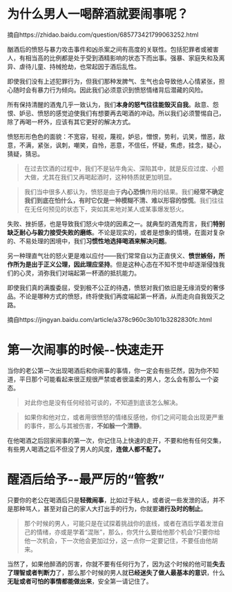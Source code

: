 # 为什么男人一喝醉酒就要闹事呢？

摘自https://zhidao.baidu.com/question/685773421799063252.html

酗酒后的愤怒与暴力攻击事件和凶杀案之间有高度的关联性。包括犯罪者或被害人，有相当高的比例都是处于受到酒精影响的状态下而出事。强暴、家庭失和及离异、虐待儿童、持械抢劫，也常起因于酒后乱性。


即使我们没有上述犯罪行为，但我们那种发脾气、生气也会导致他人心情紧张，担心随时会有暴力行为倾向。因此我们必须意识到愤怒情绪背后潜藏的风险。

所有保持清醒的酒鬼几乎一致认为，我们**本身的怒气往往能毁灭自我**。敌意、怨恨、妒忌、愤怒的感觉迫使我们有想要再去喝酒的冲动。所以我们必须警惕自己，除了再喝一杯外，应该有其它更好的解决方式。

愤怒形形色色的面貌：不宽容，轻视，蔑视，妒忌，憎恨，势利，讥笑，憎恶，敌意，不满，紧张，讽刺，嘲笑，自怜，恶意，不信任，怀疑，焦虑，挂念，疑心，猜疑，猜忌。

>在过去饮酒的过程中，我们不是钻牛角尖、深陷其中，就是反应过度、小题大做，尤其在我们又再喝起酒时，这种特质就更加明显。

>我们当中很多人都认为，愤怒是由于**内心恐惧**作用的结果。我们**经常不确定我们到底在怕什么，有时它仅是一种模糊不清、难以形容的惊慌**。我们往往在无任何预见的状态下，突如其来地对某人或某事爆发怒火。 

失败、挫折感，也是导致我们怒火中烧的因素之一。就典型的酒鬼而言，我们**特别缺乏耐心与毅力接受失败的磨练**。不论是现实的，或者是想象的情境，在面对复杂的、不易处理的困境中，我们**习惯性地选择喝酒来解决问题**。


另一种理直气壮的怒火更是难以应付——我们常常自以为正直侠义、**愤世嫉俗，所作所为是出于正义公理，因此理应坚持**。但是这种心态在不知不觉中却逐渐侵蚀我们的心灵，消弥我们对端起第一杯酒的抵抗能力。

即使我们真的满腹委屈，受到极不公正的待遇，愤怒对我们依旧是无缘消受的奢侈品。不论是哪种方式的愤怒，终将使我们再度端起第一杯酒，从而走向自我毁灭之路。


摘自https://jingyan.baidu.com/article/a378c960c3b101b3282830fc.html


# 第一次闹事的时候--快速走开

当你的老公第一次出现喝酒后和你闹事的事情，你一定会有些茫然，因为你不知道，平日那个可能看起来很正规很严禁或者很温柔的男人，怎么会有那么一个姿态。

>对此你也是没有任何经验可谈的，不知道到底该怎么解决。

>如果你和他对立，或者用很愤怒的情绪反感他，你们之间可能会出现更严重的事件，那么与其被伤害，**不如躲一个清静**。

在他喝酒之后回家闹事的第一次，你记住马上快速的走开，不要和他有任何交集，有些男人喝酒之后不但没了男人的风度，**连做人都不配了。**

# 醒酒后给予--最严厉的“管教”

只要你的老公在喝酒后只是**轻微闹事**，比如过于粘人，或者说一些发泄的话，并不是那种骂人，甚至对自己的家人大打出手的行为，你就要**进行及时的制止**。

>那个时候的男人，可能只是在试探着挑战你的底线，或者在酒后学着发泄自己的情绪，亦或是学着“混账”，那么，你凭什么要给他那个机会?只要你给他一次机会，下一次他会更加过分，这一点你一定要记住，不要任由他胡来。

当然了，如果他醉酒的厉害，你就不要有任何行为了，因为这个时候的他可能**失去了理智或者判断力**了，那么那个时候的男人就**已经迷失了做人最基本的意识**，什么**无耻或者可怕的事情都能做出来**，安全第一请记住了。